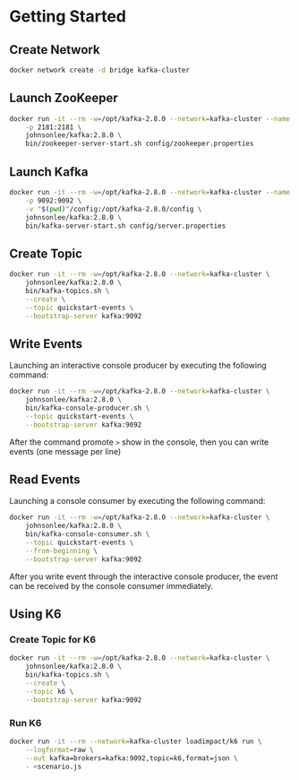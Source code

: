 # Getting Started

## Create Network

```bash
docker network create -d bridge kafka-cluster
```

## Launch ZooKeeper

```bash
docker run -it --rm -w=/opt/kafka-2.8.0 --network=kafka-cluster --name zk \
    -p 2181:2181 \
    johnsonlee/kafka:2.8.0 \
    bin/zookeeper-server-start.sh config/zookeeper.properties
```

## Launch Kafka

```bash
docker run -it --rm -w=/opt/kafka-2.8.0 --network=kafka-cluster --name kafka \
    -p 9092:9092 \
    -v "$(pwd)"/config:/opt/kafka-2.8.0/config \
    johnsonlee/kafka:2.8.0 \
    bin/kafka-server-start.sh config/server.properties
```

## Create Topic

```bash
docker run -it --rm -w=/opt/kafka-2.8.0 --network=kafka-cluster \
    johnsonlee/kafka:2.8.0 \
    bin/kafka-topics.sh \
    --create \
    --topic quickstart-events \
    --bootstrap-server kafka:9092
```

## Write Events

Launching an interactive console producer by executing the following command:

```bash
docker run -it --rm -w=/opt/kafka-2.8.0 --network=kafka-cluster \
    johnsonlee/kafka:2.8.0 \
    bin/kafka-console-producer.sh \
    --topic quickstart-events \
    --bootstrap-server kafka:9092
```

After the command promote `>` show in the console, then you can write events (one message per line)

## Read Events

Launching a console consumer by executing the following command:

```bash
docker run -it --rm -w=/opt/kafka-2.8.0 --network=kafka-cluster \
    johnsonlee/kafka:2.8.0 \
    bin/kafka-console-consumer.sh \
    --topic quickstart-events \
    --from-beginning \
    --bootstrap-server kafka:9092
```

After you write event through the interactive console producer, the event can be received by the console consumer immediately.

## Using K6

### Create Topic for K6

```bash
docker run -it --rm -w=/opt/kafka-2.8.0 --network=kafka-cluster \
    johnsonlee/kafka:2.8.0 \
    bin/kafka-topics.sh \
    --create \
    --topic k6 \
    --bootstrap-server kafka:9092
```

### Run K6

```bash
docker run -it --rm --network=kafka-cluster loadimpact/k6 run \
    --logformat=raw \
    --out kafka=brokers=kafka:9092,topic=k6,format=json \
    - <scenario.js
```
